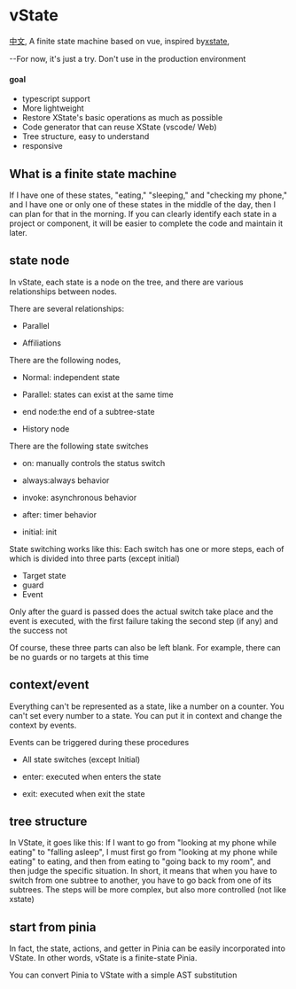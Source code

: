 # vState
<a href="https://github.com/fgsreally/vstate/blob/main/README.zh-CN.md">中文</a>,
A finite state machine based on vue, inspired by<a href="https://github.com/statelyai/xstate">xstate</a>,

--For now, it's just a try. Don't use in the production environment

#### goal

- typescript support
- More lightweight
- Restore XState's basic operations as much as possible
- Code generator that can reuse XState (vscode/ Web)
- Tree structure, easy to understand
- responsive

## What is a finite state machine

If I have one of these states, "eating," "sleeping," and "checking my phone," and I have one or only one of these states in the middle of the day, then I can plan for that in the morning. If you can clearly identify each state in a project or component, it will be easier to complete the code and maintain it later.

## state node

In vState, each state is a node on the tree, and there are various relationships between nodes.

There are several relationships:

- Parallel 

- Affiliations

There are the following nodes,

- Normal: independent state

- Parallel:  states can exist at the same time

- end node:the end of a subtree-state

- History node

There are the following state switches

- on: manually controls the status switch

- always:always behavior

- invoke: asynchronous behavior

- after: timer behavior

- initial: init 

State switching works like this: Each switch has one or more steps, each of which is divided into three parts (except initial)
- Target state
- guard
- Event

Only after the guard is passed does the actual switch take place and the event is executed, with the first failure taking the second step (if any) and the success not

Of course, these three parts can also be left blank. For example, there can be no guards or no targets at this time

## context/event

Everything can't be represented as a state, like a number on a counter. You can't set every number to a state.
You can put it in context and change the context by events.

Events can be triggered during these procedures

- All state switches (except Initial)

- enter:  executed when enters the state

- exit:  executed when exit the state

## tree structure

In VState, it goes like this: If I want to go from "looking at my phone while eating" to "falling asleep", I must first go from "looking at my phone while eating" to eating, and then from eating to "going back to my room", and then judge the specific situation. In short, it means that when you have to switch from one subtree to another, you have to go back from one of its subtrees. The steps will be more complex, but also more controlled
(not like xstate)

## start from pinia 

In fact, the state, actions, and getter in Pinia can be easily incorporated into VState. In other words, vState is a finite-state Pinia.

You can convert Pinia to VState with a simple AST substitution


